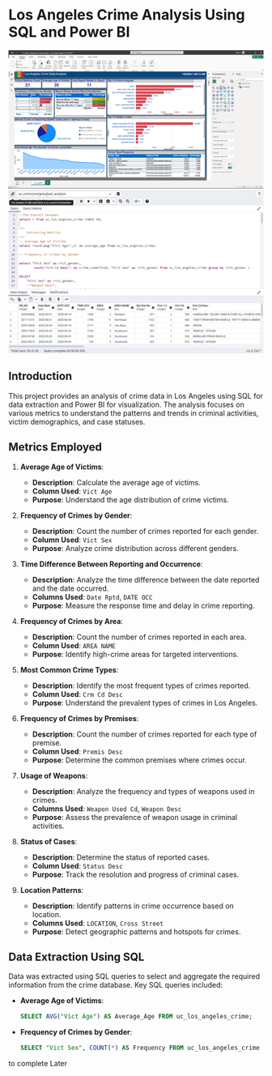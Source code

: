 # Los Angeles Crime Analysis Using SQL and Power BI

<img src="https://github.com/Sendo-A/power_bi_data_analysis_visualizations/blob/main/Postgresql-to-Power-Bi-Crime-Data-Analysis/Los_Angeles_Images/Data_Viz_Powerbi.PNG" alt="Power Bi" width="800">

<img src="https://github.com/Sendo-A/power_bi_data_analysis_visualizations/blob/main/Postgresql-to-Power-Bi-Crime-Data-Analysis/Los_Angeles_Images/Sql_Query_EDA.PNG" alt="Power Bi" width="800">

## Introduction

This project provides an analysis of crime data in Los Angeles using SQL for data extraction and Power BI for visualization. The analysis focuses on various metrics to understand the patterns and trends in criminal activities, victim demographics, and case statuses.

## Metrics Employed

1. **Average Age of Victims**:
   - **Description**: Calculate the average age of victims.
   - **Column Used**: `Vict Age`
   - **Purpose**: Understand the age distribution of crime victims.

2. **Frequency of Crimes by Gender**:
   - **Description**: Count the number of crimes reported for each gender.
   - **Column Used**: `Vict Sex`
   - **Purpose**: Analyze crime distribution across different genders.

3. **Time Difference Between Reporting and Occurrence**:
   - **Description**: Analyze the time difference between the date reported and the date occurred.
   - **Columns Used**: `Date Rptd`, `DATE OCC`
   - **Purpose**: Measure the response time and delay in crime reporting.

4. **Frequency of Crimes by Area**:
   - **Description**: Count the number of crimes reported in each area.
   - **Column Used**: `AREA NAME`
   - **Purpose**: Identify high-crime areas for targeted interventions.

5. **Most Common Crime Types**:
   - **Description**: Identify the most frequent types of crimes reported.
   - **Column Used**: `Crm Cd Desc`
   - **Purpose**: Understand the prevalent types of crimes in Los Angeles.

6. **Frequency of Crimes by Premises**:
   - **Description**: Count the number of crimes reported for each type of premise.
   - **Column Used**: `Premis Desc`
   - **Purpose**: Determine the common premises where crimes occur.

7. **Usage of Weapons**:
   - **Description**: Analyze the frequency and types of weapons used in crimes.
   - **Columns Used**: `Weapon Used Cd`, `Weapon Desc`
   - **Purpose**: Assess the prevalence of weapon usage in criminal activities.

8. **Status of Cases**:
   - **Description**: Determine the status of reported cases.
   - **Column Used**: `Status Desc`
   - **Purpose**: Track the resolution and progress of criminal cases.

9. **Location Patterns**:
   - **Description**: Identify patterns in crime occurrence based on location.
   - **Columns Used**: `LOCATION`, `Cross Street`
   - **Purpose**: Detect geographic patterns and hotspots for crimes.

## Data Extraction Using SQL

Data was extracted using SQL queries to select and aggregate the required information from the crime database. Key SQL queries included:

- **Average Age of Victims**:
  ```sql
  SELECT AVG("Vict Age") AS Average_Age FROM uc_los_angeles_crime;

- **Frequency of Crimes by Gender**:
  ```sql
  SELECT "Vict Sex", COUNT(*) AS Frequency FROM uc_los_angeles_crime GROUP BY "Vict Sex";

to complete Later

